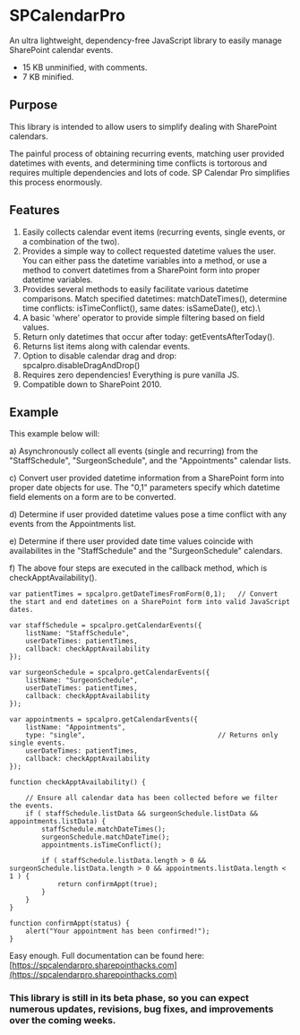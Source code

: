 # SPCalendarPro
An ultra lightweight, dependency-free JavaScript library to easily manage SharePoint calendar events.

* 15 KB unminified, with comments.
* 7 KB minified.


## Purpose
This library is intended to allow users to simplify dealing with SharePoint calendars. 

The painful process of obtaining recurring events, matching user provided datetimes with events, and determining time conflicts is tortorous and requires multiple dependencies and lots of code. SP Calendar Pro simplifies this process enormously.


## Features
1) Easily collects calendar event items (recurring events, single events, or a combination of the two).
2) Provides a simple way to collect requested datetime values the user. You can either pass the datetime variables into a method, or use a method to convert datetimes from a SharePoint form into proper datetime variables.
3) Provides several methods to easily facilitate various datetime comparisons. Match specified datetimes: matchDateTimes(), determine time conflicts: isTimeConflict(), same dates: isSameDate(), etc).\
4) A basic 'where' operator to provide simple filtering based on field values.
5) Return only datetimes that occur after today: getEventsAfterToday().
6) Returns list items along with calendar events.
7) Option to disable calendar drag and drop: spcalpro.disableDragAndDrop()
8) Requires zero dependencies! Everything is pure vanilla JS.
9) Compatible down to SharePoint 2010.



## Example

This example below will:

a) Asynchronously collect all events (single and recurring) from the "StaffSchedule", "SurgeonSchedule", and the "Appointments" calendar lists. 

c) Convert user provided datetime information from a SharePoint form into proper date objects for use. The "0,1" parameters specify which datetime field elements on a form are to be converted.

d) Determine if user provided datetime values pose a time conflict with any events from the Appointments list.

e) Determine if there user provided date time values coincide with availabilites in the "StaffSchedule" and the "SurgeonSchedule" calendars.

f) The above four steps are executed in the callback method, which is checkApptAvailability().

    var patientTimes = spcalpro.getDateTimesFromForm(0,1);   // Convert the start and end datetimes on a SharePoint form into valid JavaScript dates.

    var staffSchedule = spcalpro.getCalendarEvents({
        listName: "StaffSchedule",
        userDateTimes: patientTimes,
        callback: checkApptAvailability
    });

    var surgeonSchedule = spcalpro.getCalendarEvents({
        listName: "SurgeonSchedule",
        userDateTimes: patientTimes,
        callback: checkApptAvailability
    });

    var appointments = spcalpro.getCalendarEvents({
        listName: "Appointments",
        type: "single",                                 // Returns only single events.
        userDateTimes: patientTimes,
        callback: checkApptAvailability
    });

    function checkApptAvailability() {

        // Ensure all calendar data has been collected before we filter the events.
        if ( staffSchedule.listData && surgeonSchedule.listData && appointments.listData) {
            staffSchedule.matchDateTimes();
            surgeonSchedule.matchDateTime();
            appointments.isTimeConflict();

            if ( staffSchedule.listData.length > 0 && surgeonSchedule.listData.length > 0 && appointments.listData.length < 1 ) {
                return confirmAppt(true);
            }
        }
    }

    function confirmAppt(status) {
        alert("Your appointment has been confirmed!");
    }
    

Easy enough. Full documentation can be found here: [https://spcalendarpro.sharepointhacks.com](https://spcalendarpro.sharepointhacks.com)


### This library is still in its beta phase, so you can expect numerous updates, revisions, bug fixes, and improvements over the coming weeks.